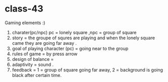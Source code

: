 # class-43

Gaming elements :)

1. charater(pc/npc) pc = lonely square ,npc = group of square 
2. story = the groupe of squres are playing and when the lonely square came they are going far away .
3. goal of playing character (pc) = going near to the group 
4. rules of game = by press arrow 
5. design of balance = 
6. adaptivity = sound . 
7. feedback = 1 = group of square going far away, 2 = background is going black after certain time.

